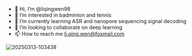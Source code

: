 - 👋 Hi, I’m @liqingwen98
- 👀 I’m interested in badminton and tennis
- 🌱 I’m currently learning ASR and nanopore sequencing signal decoding
- 💞️ I’m looking to collaborate on deep learning
- 📫 How to reach me li.qing.wen@foxmail.com

![20250313-103438](https://github.com/user-attachments/assets/7c5da780-defc-4536-a24f-09e533b74e5f)



<!---
liqingwen98/liqingwen98 is a ✨ special ✨ repository because its `README.md` (this file) appears on your GitHub profile.
You can click the Preview link to take a look at your changes.
--->
